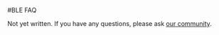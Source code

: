 #BLE FAQ

Not yet written. If you have any questions, please ask [our community](https://developer.mbed.org/teams/Bluetooth-Low-Energy/community/).

